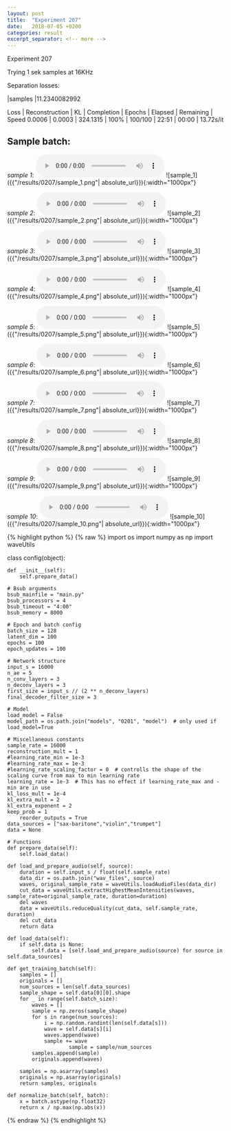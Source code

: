 ```yaml
---
layout: post
title:  "Experiment 207"
date:   2018-07-05 +0200
categories: result
excerpt_separator: <!-- more -->
---
```

Experiment 207

Trying 1 sek samples at 16KHz

Separation losses:

|samples
|11.2340082992

Loss | Reconstruction | KL | Completion | Epochs | Elapsed | Remaining | Speed
0.0006 | 0.0003 | 324.1315 | 100% | 100/100 | 22:51 | 00:00 | 13.72s/it<!-- more -->

## **Sample batch**:
_sample 1_:
<audio src="/ResultsOverview/results/0207/sample_1.wav" controls preload></audio>
![sample_1]({{"/results/0207/sample_1.png"| absolute_url}}){:width="1000px"}

_sample 2_:
<audio src="/ResultsOverview/results/0207/sample_2.wav" controls preload></audio>
![sample_2]({{"/results/0207/sample_2.png"| absolute_url}}){:width="1000px"}

_sample 3_:
<audio src="/ResultsOverview/results/0207/sample_3.wav" controls preload></audio>
![sample_3]({{"/results/0207/sample_3.png"| absolute_url}}){:width="1000px"}

_sample 4_:
<audio src="/ResultsOverview/results/0207/sample_4.wav" controls preload></audio>
![sample_4]({{"/results/0207/sample_4.png"| absolute_url}}){:width="1000px"}

_sample 5_:
<audio src="/ResultsOverview/results/0207/sample_5.wav" controls preload></audio>
![sample_5]({{"/results/0207/sample_5.png"| absolute_url}}){:width="1000px"}

_sample 6_:
<audio src="/ResultsOverview/results/0207/sample_6.wav" controls preload></audio>
![sample_6]({{"/results/0207/sample_6.png"| absolute_url}}){:width="1000px"}

_sample 7_:
<audio src="/ResultsOverview/results/0207/sample_7.wav" controls preload></audio>
![sample_7]({{"/results/0207/sample_7.png"| absolute_url}}){:width="1000px"}

_sample 8_:
<audio src="/ResultsOverview/results/0207/sample_8.wav" controls preload></audio>
![sample_8]({{"/results/0207/sample_8.png"| absolute_url}}){:width="1000px"}

_sample 9_:
<audio src="/ResultsOverview/results/0207/sample_9.wav" controls preload></audio>
![sample_9]({{"/results/0207/sample_9.png"| absolute_url}}){:width="1000px"}

_sample 10_:
<audio src="/ResultsOverview/results/0207/sample_10.wav" controls preload></audio>
![sample_10]({{"/results/0207/sample_10.png"| absolute_url}}){:width="1000px"}


{% highlight python %}
{% raw %}
import os
import numpy as np
import waveUtils


class config(object):

	def __init__(self):
		self.prepare_data()

	# Bsub arguments
	bsub_mainfile = "main.py"
	bsub_processors = 4
	bsub_timeout = "4:00"
	bsub_memory = 8000

	# Epoch and batch config
	batch_size = 128
	latent_dim = 100
	epochs = 100
	epoch_updates = 100

	# Network structure
	input_s = 16000
	n_ae = 5
	n_conv_layers = 3
	n_deconv_layers = 3
	first_size = input_s // (2 ** n_deconv_layers)
	final_decoder_filter_size = 3

	# Model
	load_model = False
	model_path = os.path.join("models", "0201", "model")  # only used if load_model=True

	# Miscellaneous constants
	sample_rate = 16000
	reconstruction_mult = 1
	#learning_rate_min = 1e-3
	#learning_rate_max = 1e-3
	#learning_rate_scaling_factor = 0  # controlls the shape of the scaling curve from max to min learning rate
	learning_rate = 1e-3  # This has no effect if learning_rate_max and -min are in use
	kl_loss_mult = 1e-4
	kl_extra_mult = 2
	kl_extra_exponent = 2
	keep_prob = 1
        reorder_outputs = True
	data_sources = ["sax-baritone","violin","trumpet"]
	data = None

	# Functions
	def prepare_data(self):
		self.load_data()

	def load_and_prepare_audio(self, source):
		duration = self.input_s / float(self.sample_rate)
		data_dir = os.path.join("wav_files", source)
		waves, original_sample_rate = waveUtils.loadAudioFiles(data_dir)
		cut_data = waveUtils.extractHighestMeanIntensities(waves, sample_rate=original_sample_rate, duration=duration)
		del waves
		data = waveUtils.reduceQuality(cut_data, self.sample_rate, duration)
		del cut_data
		return data

	def load_data(self):
		if self.data is None:
			self.data = [self.load_and_prepare_audio(source) for source in self.data_sources]

	def get_training_batch(self):
		samples = []
		originals = []
		num_sources = len(self.data_sources)
		sample_shape = self.data[0][0].shape
		for _ in range(self.batch_size):
			waves = []
			sample = np.zeros(sample_shape)
			for s in range(num_sources):
				i = np.random.randint(len(self.data[s]))
				wave = self.data[s][i]
				waves.append(wave)
				sample += wave
                        sample = sample/num_sources
			samples.append(sample)
			originals.append(waves)

		samples = np.asarray(samples)
		originals = np.asarray(originals)
		return samples, originals

	def normalize_batch(self, batch):
		x = batch.astype(np.float32)
		return x / np.max(np.abs(x))


{% endraw %}
{% endhighlight %}
